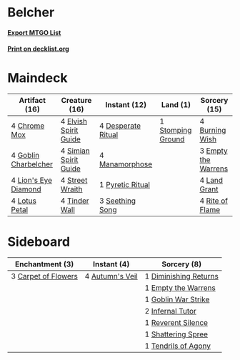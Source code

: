 # Belcher

#### [Export MTGO List](../collection/Belcher/Belcher.txt)
#### [Print on decklist.org](http://decklist.org/?deckmain=4%09Burning%20Wish%0A4%09Chrome%20Mox%0A4%09Desperate%20Ritual%0A4%09Elvish%20Spirit%20Guide%0A3%09Empty%20the%20Warrens%0A4%09Goblin%20Charbelcher%0A4%09Land%20Grant%0A4%09Lion's%20Eye%20Diamond%0A4%09Lotus%20Petal%0A4%09Manamorphose%0A1%09Pyretic%20Ritual%0A4%09Rite%20of%20Flame%0A3%09Seething%20Song%0A4%09Simian%20Spirit%20Guide%0A1%09Stomping%20Ground%0A4%09Street%20Wraith%0A4%09Tinder%20Wall&deckside=4%09Autumn's%20Veil%0A3%09Carpet%20of%20Flowers%0A1%09Diminishing%20Returns%0A1%09Empty%20the%20Warrens%0A1%09Goblin%20War%20Strike%0A2%09Infernal%20Tutor%0A1%09Reverent%20Silence%0A1%09Shattering%20Spree%0A1%09Tendrils%20of%20Agony)
# Maindeck

|                                         Artifact (16)                                         |                                         Creature (16)                                          |                                        Instant (12)                                         |                                          Land (1)                                          |                                         Sorcery (15)                                         |
|-----------------------------------------------------------------------------------------------|------------------------------------------------------------------------------------------------|---------------------------------------------------------------------------------------------|--------------------------------------------------------------------------------------------|----------------------------------------------------------------------------------------------|
|4 [Chrome Mox](http://gatherer.wizards.com/Pages/Card/Details.aspx?multiverseid=413761)        |4 [Elvish Spirit Guide](http://gatherer.wizards.com/Pages/Card/Details.aspx?multiverseid=184542)|4 [Desperate Ritual](http://gatherer.wizards.com/Pages/Card/Details.aspx?multiverseid=370546)|1 [Stomping Ground](http://gatherer.wizards.com/Pages/Card/Details.aspx?multiverseid=405110)|4 [Burning Wish](http://gatherer.wizards.com/Pages/Card/Details.aspx?multiverseid=382876)     |
|4 [Goblin Charbelcher](http://gatherer.wizards.com/Pages/Card/Details.aspx?multiverseid=413764)|4 [Simian Spirit Guide](http://gatherer.wizards.com/Pages/Card/Details.aspx?multiverseid=442137)|4 [Manamorphose](http://gatherer.wizards.com/Pages/Card/Details.aspx?multiverseid=370568)    |                                                                                            |3 [Empty the Warrens](http://gatherer.wizards.com/Pages/Card/Details.aspx?multiverseid=370480)|
|4 [Lion's Eye Diamond](http://gatherer.wizards.com/Pages/Card/Details.aspx?multiverseid=383000)|4 [Street Wraith](http://gatherer.wizards.com/Pages/Card/Details.aspx?multiverseid=370428)      |1 [Pyretic Ritual](http://gatherer.wizards.com/Pages/Card/Details.aspx?multiverseid=205067)  |                                                                                            |4 [Land Grant](http://gatherer.wizards.com/Pages/Card/Details.aspx?multiverseid=19633)        |
|4 [Lotus Petal](http://gatherer.wizards.com/Pages/Card/Details.aspx?multiverseid=420602)       |4 [Tinder Wall](http://gatherer.wizards.com/Pages/Card/Details.aspx?multiverseid=184678)        |3 [Seething Song](http://gatherer.wizards.com/Pages/Card/Details.aspx?multiverseid=243487)   |                                                                                            |4 [Rite of Flame](http://gatherer.wizards.com/Pages/Card/Details.aspx?multiverseid=121217)    |


# Sideboard

|                                      Enchantment (3)                                       |                                       Instant (4)                                        |                                          Sorcery (8)                                           |
|--------------------------------------------------------------------------------------------|------------------------------------------------------------------------------------------|------------------------------------------------------------------------------------------------|
|3 [Carpet of Flowers](http://gatherer.wizards.com/Pages/Card/Details.aspx?multiverseid=5858)|4 [Autumn's Veil](http://gatherer.wizards.com/Pages/Card/Details.aspx?multiverseid=241990)|1 [Diminishing Returns](http://gatherer.wizards.com/Pages/Card/Details.aspx?multiverseid=159090)|
|                                                                                            |                                                                                          |1 [Empty the Warrens](http://gatherer.wizards.com/Pages/Card/Details.aspx?multiverseid=370480)  |
|                                                                                            |                                                                                          |1 [Goblin War Strike](http://gatherer.wizards.com/Pages/Card/Details.aspx?multiverseid=6594)    |
|                                                                                            |                                                                                          |2 [Infernal Tutor](http://gatherer.wizards.com/Pages/Card/Details.aspx?multiverseid=107308)     |
|                                                                                            |                                                                                          |1 [Reverent Silence](http://gatherer.wizards.com/Pages/Card/Details.aspx?multiverseid=22316)    |
|                                                                                            |                                                                                          |1 [Shattering Spree](http://gatherer.wizards.com/Pages/Card/Details.aspx?multiverseid=97233)    |
|                                                                                            |                                                                                          |1 [Tendrils of Agony](http://gatherer.wizards.com/Pages/Card/Details.aspx?multiverseid=383125)  |

